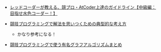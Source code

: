 
- [レッドコーダーが教える、競プロ・AtCoder上達のガイドライン【中級編：目指せ水色コーダー！】](https://qiita.com/e869120/items/eb50fdaece12be418faa)

- [競技プログラミングで解法を思いつくための典型的な考え方](https://algo-logic.info/how-to-think-cp/#toc_id_5_1)
    - かなり参考になる！

- [競技プログラミングで使う有名グラフアルゴリズムまとめ](https://qiita.com/kazukazukazukazu/items/e5db00a3aefb1f5ed72f)